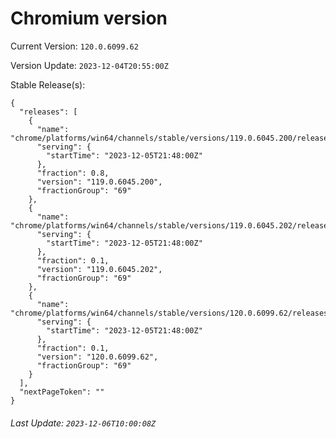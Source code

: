 # Chromium version

Current Version: `120.0.6099.62`

Version Update: `2023-12-04T20:55:00Z`

Stable Release(s):
```
{
  "releases": [
    {
      "name": "chrome/platforms/win64/channels/stable/versions/119.0.6045.200/releases/1701812880",
      "serving": {
        "startTime": "2023-12-05T21:48:00Z"
      },
      "fraction": 0.8,
      "version": "119.0.6045.200",
      "fractionGroup": "69"
    },
    {
      "name": "chrome/platforms/win64/channels/stable/versions/119.0.6045.202/releases/1701812880",
      "serving": {
        "startTime": "2023-12-05T21:48:00Z"
      },
      "fraction": 0.1,
      "version": "119.0.6045.202",
      "fractionGroup": "69"
    },
    {
      "name": "chrome/platforms/win64/channels/stable/versions/120.0.6099.62/releases/1701812880",
      "serving": {
        "startTime": "2023-12-05T21:48:00Z"
      },
      "fraction": 0.1,
      "version": "120.0.6099.62",
      "fractionGroup": "69"
    }
  ],
  "nextPageToken": ""
}
```

###### Last Update: `2023-12-06T10:00:08Z`
        